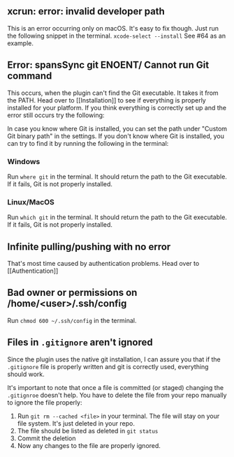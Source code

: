 ## xcrun: error: invalid developer path

This is an error occurring only on macOS. It's easy to fix though. Just run the following snippet in the terminal. `xcode-select --install` See #64 as an example.

## Error: spansSync git ENOENT/ Cannot run Git command

This occurs, when the plugin can't find the Git executable. It takes it from the PATH. Head over to [[Installation]] to see if everything is properly installed for your platform.
If you think everything is correctly set up and the error still occurs try the following:

In case you know where Git is installed, you can set the path under "Custom Git binary path" in the settings. If you don't know where Git is installed, you can try to find it by running the following in the terminal:

### Windows

Run `where git` in the terminal. It should return the path to the Git executable. If it fails, Git is not properly installed.

### Linux/MacOS

Run `which git` in the terminal. It should return the path to the Git executable. If it fails, Git is not properly installed.

## Infinite pulling/pushing with no error

That's most time caused by authentication problems. Head over to [[Authentication]]

## Bad owner or permissions on /home/\<user>/.ssh/config

Run `chmod 600 ~/.ssh/config` in the terminal.


## Files in `.gitignore` aren't ignored

Since the plugin uses the native git installation, I can assure you that if the `.gitignore` file is properly written and git is correctly used, everything should work.

It's important to note that once a file is committed (or staged) changing the `.gitignroe` doesn't help. You have to delete the file from your repo manually to ignore the file properly:
1. Run `git rm --cached <file>` in your terminal. The file will stay on your file system. It's just deleted in your repo.
2. The file should be listed as deleted in `git status`
3. Commit the deletion
4. Now any changes to the file are properly ignored.
